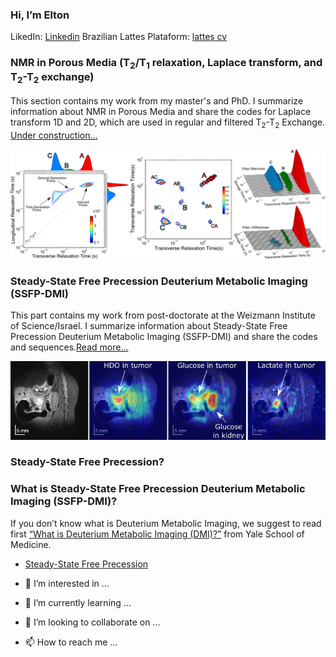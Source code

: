 ### Hi, I’m Elton

LikedIn: [Linkedin](www.linkedin.com/in/elton-montrazi-0858a0150)
Brazilian Lattes Plataform: [lattes cv](http://lattes.cnpq.br/0900836072791017)

### NMR in Porous Media (T<sub>2</sub>/T<sub>1</sub> relaxation, Laplace transform, and T<sub>2</sub>-T<sub>2</sub> exchange)
This section contains my work from my master's and PhD. I summarize information about NMR in Porous Media and share the codes for Laplace transform 1D and 2D, which are used in regular and filtered T<sub>2</sub>-T<sub>2</sub> Exchange. [Under construction...](https://github.com/montrazi/t2_t2_exchange)

![dmi_average](https://github.com/montrazi/figures/blob/main/t2_t2_exchange_github.png)

### Steady-State Free Precession Deuterium Metabolic Imaging (SSFP-DMI)
This part contains my work from post-doctorate at the Weizmann Institute of Science/Israel. I summarize information about Steady-State Free Precession Deuterium Metabolic Imaging (SSFP-DMI) and share the codes and sequences.[Read more...](https://github.com/montrazi/SSFP_simulation)

![dmi_average](https://github.com/montrazi/figures/blob/main/webpage_dmi_average.png)

### Steady-State Free Precession?

### What is Steady-State Free Precession Deuterium Metabolic Imaging (SSFP-DMI)?
If you don’t know what is Deuterium Metabolic Imaging, we suggest to read first [“What is Deuterium Metabolic Imaging (DMI)?”](https://medicine.yale.edu/lab/dmi/) from Yale School of Medicine.



- [Steady-State Free Precession](https://github.com/montrazi/SSFP_simulation)

- 👀 I’m interested in ...
- 🌱 I’m currently learning ...
- 💞️ I’m looking to collaborate on ...
- 📫 How to reach me ...

<!---
montrazi/montrazi is a ✨ special ✨ repository because its `README.md` (this file) appears on your GitHub profile.
You can click the Preview link to take a look at your changes.
--->
